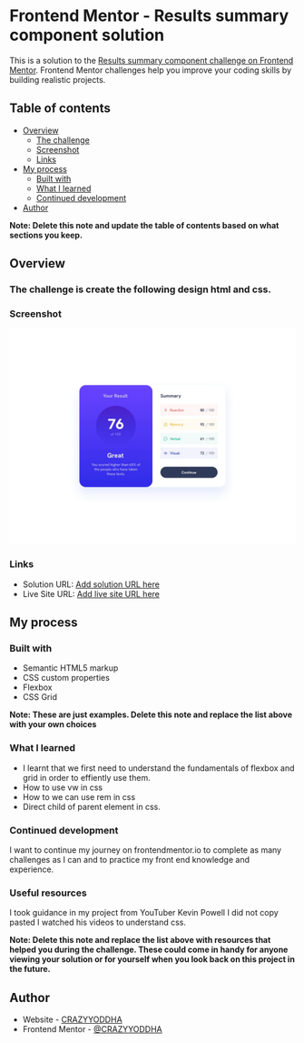# Frontend Mentor - Results summary component solution

This is a solution to the [Results summary component challenge on Frontend Mentor](https://www.frontendmentor.io/challenges/results-summary-component-CE_K6s0maV). Frontend Mentor challenges help you improve your coding skills by building realistic projects. 

## Table of contents

- [Overview](#overview)
  - [The challenge](#the-challenge)
  - [Screenshot](#screenshot)
  - [Links](#links)
- [My process](#my-process)
  - [Built with](#built-with)
  - [What I learned](#what-i-learned)
  - [Continued development](#continued-development)
- [Author](#author)

**Note: Delete this note and update the table of contents based on what sections you keep.**

## Overview

### The challenge is create the following design html and css.
### Screenshot

![This is the Screenshot](./desktop-design.jpg)


### Links

- Solution URL: [Add solution URL here](https://github.com/CRAZYYODDHA/Result-Summary-Component)
- Live Site URL: [Add live site URL here](https://crazyyoddha.github.io/Result-Summary-Component/)

## My process

### Built with

- Semantic HTML5 markup
- CSS custom properties
- Flexbox
- CSS Grid

**Note: These are just examples. Delete this note and replace the list above with your own choices**

### What I learned

- I learnt that we first need to understand the fundamentals of flexbox and grid in order to effiently use them.
- How to use vw in css
- How to we can use rem in css
- Direct child of parent element in css.

### Continued development

I want to continue my journey on frontendmentor.io to complete as many challenges as I can and to practice my front end knowledge and experience.
### Useful resources

I took guidance in my project from YouTuber Kevin Powell I did not copy pasted I watched his videos to understand css.

**Note: Delete this note and replace the list above with resources that helped you during the challenge. These could come in handy for anyone viewing your solution or for yourself when you look back on this project in the future.**

## Author

- Website - [CRAZYYODDHA](https://github.com/CRAZYYODDHA)
- Frontend Mentor - [@CRAZYYODDHA](https://www.frontendmentor.io/profile/yourusername)
